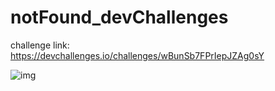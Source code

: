 # notFound_devChallenges

challenge link: https://devchallenges.io/challenges/wBunSb7FPrIepJZAg0sY

![img](https://i.imgur.com/Khcc5wU.png)

